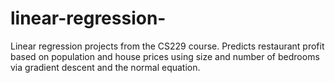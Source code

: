 # linear-regression-
Linear regression projects from the CS229 course. Predicts restaurant profit based on population and house prices using size and number of bedrooms via gradient descent and the normal equation.
